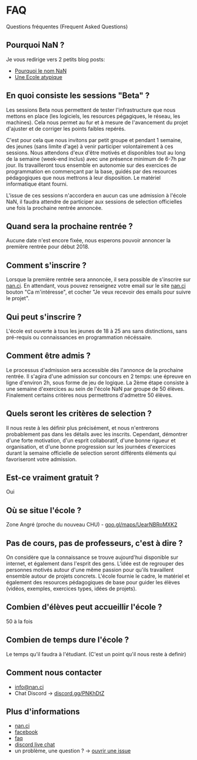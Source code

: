 # FAQ
Questions fréquentes (Frequent Asked Questions)

## Pourquoi NaN ?

Je vous redirige vers 2 petits blog posts:
- [Pourquoi le nom NaN](https://nan.ci/2017/10/17/why/)
- [Une Ecole atypique](https://nan.ci/2017/10/06/hello/)

## En quoi consiste les sessions "Beta" ?

Les sessions Beta nous permettent de tester l'infrastructure que nous mettons en place (les logiciels, les resources pégagiques, le réseau, les machines). Cela nous permet au fur et à mesure de l'avancement du projet d'ajuster et de corriger les points faibles repérés.

C'est pour cela que nous invitons par petit groupe et pendant 1 semaine, des jeunes (sans limite d'age) à venir participer volontairement à ces sessions. Nous attendons d'eux d'être motivés et disponibles tout au long de la semaine (week-end inclus) avec une présence minimum de 6-7h par jour. Ils travailleront tous ensemble en autonomie sur des exercices de programmation en commençant par la base, guidés par des resources pédagogiques que nous mettrons à leur disposition. Le matériel informatique étant fourni.

L'issue de ces sessions n'accordera en aucun cas une admission à l'école NaN, il faudra attendre de participer aux sessions de selection officielles une fois la prochaine rentrée annoncée.

## Quand sera la prochaine rentrée ?

Aucune date n'est encore fixée, nous esperons pouvoir annoncer la première rentrée pour début 2018. 

## Comment s'inscrire ?

Lorsque la première rentrée sera annoncée, il sera possible de s'inscrire sur [nan.ci](https://nan.ci).
En attendant, vous pouvez renseignez votre email sur le site [nan.ci](https://nan.ci) bouton "Ca m'intéresse", et cocher "Je veux recevoir des emails pour suivre le projet".

## Qui peut s'inscrire ?

L'école est ouverte à tous les jeunes de 18 à 25 ans sans distinctions, sans pré-requis ou connaissances en programmation nécéssaire.

## Comment être admis ?

Le processus d'admission sera accessible dès l'annonce de la prochaine rentrée.
Il s'agira d'une admission sur concours en 2 temps: une épreuve en ligne d'environ 2h, sous forme de jeu de logique. La 2ème étape consiste à une semaine d'exercices au sein de l'école NaN par groupe de 50 élèves. Finalement certains critères nous permettrons d'admettre 50 élèves.

## Quels seront les critères de selection ?

Il nous reste à les définir plus précisément, et nous n'entrerons probablement pas dans les détails avec les inscrits. Cependant, démontrer d'une forte motivation, d'un esprit collaboratif, d'une bonne rigueur et organisation, et d'une bonne progression sur les journées d'exercices durant la semaine officielle de selection seront différents éléments qui favoriseront votre admission.

## Est-ce vraiment gratuit ?

Oui

## Où se situe l'école ?

Zone Angré (proche du nouveau CHU) - [goo.gl/maps/UearNBRoMXK2](https://goo.gl/maps/UearNBRoMXK2)

## Pas de cours, pas de professeurs, c'est à dire ?

On considère que la connaissance se trouve aujourd'hui disponible sur internet, et également dans l'esprit des gens.
L'idée est de regrouper des personnes motivés autour d'une même passion pour qu'ils travaillent ensemble autour de projets concrets.
L'école fournie le cadre, le matériel et également des resources pédagogiques de base pour guider les élèves (vidéos, exemples, exercices types, idées de projets).

## Combien d'élèves peut accueillir l'école ?

50 à la fois

## Combien de temps dure l'école ?

Le temps qu'il faudra à l'étudiant. (C'est un point qu'il nous reste à definir)

## Comment nous contacter

- info@nan.ci
- Chat Discord -> [discord.gg/PNKhDtZ](https://discord.gg/PNKhDtZ)

## Plus d'informations

- [nan.ci](https://nan.ci)
- [facebook](https://www.facebook.com/ecolenan)
- [faq](https://github.com/nan-ci/faq)
- [discord live chat](https://discord.gg/PNKhDtZ)
- un problème, une question ? -> [ouvrir une issue](https://github.com/nan-ci/faq/issues)
